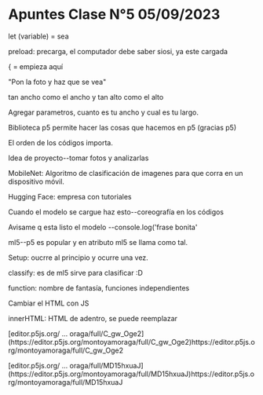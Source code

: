 # Apuntes Clase N°5 05/09/2023
<p>let (variable) = sea</p>
<p>preload: precarga, el computador debe saber siosi, ya este cargada</p>
<p>{ = empieza aquí</p>
<p>"Pon la foto y haz que se vea"</p>
<p>tan ancho como el ancho y tan alto como el alto</p>
<p>Agregar parametros, cuanto es tu ancho y cual es tu largo.</p>
<p>Biblioteca p5 permite hacer las cosas que hacemos en p5 (gracias p5)</p>
<p>El orden de los códigos importa.</p>
<p>Idea de proyecto--tomar fotos y analizarlas</p>
<p>MobileNet: Algoritmo de clasificación de imagenes para que corra en un dispositivo móvil.</p>
<p>Hugging Face: empresa con tutoriales</p>
<p>Cuando el modelo se cargue haz esto--coreografía en los códigos</p>
<p>Avisame q esta listo el modelo --console.log('frase bonita'</p>
<p>ml5--p5 es popular y en atributo ml5 se llama como tal.</p>
<p>Setup: oucrre al principio y ocurre una vez.</p>
<p>classify: es de ml5 sirve para clasificar :D</p>
<p>function: nombre de fantasía, funciones independientes</p>
<p>Cambiar el HTML con JS</p>
<p>innerHTML: HTML de adentro, se puede reemplazar</p>
<p>[editor.p5js.org/ ... oraga/full/C_gw_Oge2](https://editor.p5js.org/montoyamoraga/full/C_gw_Oge2)https://editor.p5js.org/montoyamoraga/full/C_gw_Oge2</p>
<p>[editor.p5js.org/ ... oraga/full/MD15hxuaJ](https://editor.p5js.org/montoyamoraga/full/MD15hxuaJ)https://editor.p5js.org/montoyamoraga/full/MD15hxuaJ</p>
